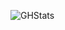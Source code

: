 ![GHStats](https://github-readme-stats.vercel.app/api?username=d-sanderson&count_private=&trueshow_icons=true&theme=radical)



<!--
**dsanderson90/dsanderson90** is a ✨ _special_ ✨ repository because its `README.md` (this file) appears on your GitHub profile.

Here are some ideas to get you started:

- 🔭 I’m currently working ...
- 📫 How to reach me: ![Twitter](https://twitter.com/_dsanderson)
- 👯 I’m looking to collaborate on ...
- 🤔 I’m looking for help with ...
- 💬 Ask me about ...
- 📫 How to reach me: ...
- 😄 Pronouns: ...
- ⚡ Fun fact: ...
-->
